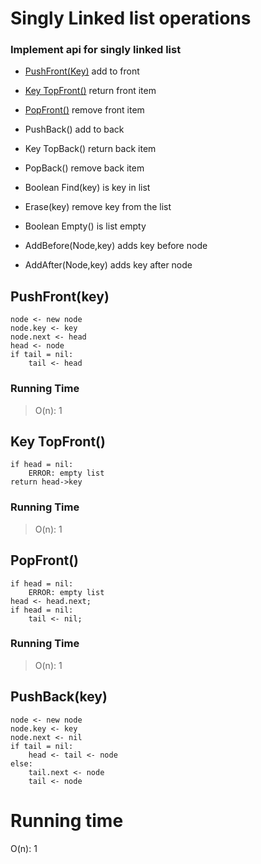 # Singly Linked list  operations

### Implement api for singly linked list 
- [PushFront(Key)](#pushfrontkey)
add to front 

- [Key TopFront()](#key-topfront)
return front item

- [PopFront()](#popfront)
remove front item

- PushBack()
add to  back

- Key TopBack()
return back item

- PopBack()
remove back item

- Boolean Find(key)
is key in list

- Erase(key)
remove key from the list

- Boolean Empty()
is list empty

- AddBefore(Node,key)
adds key before node

- AddAfter(Node,key)
adds key after node


## PushFront(key)
```
node <- new node
node.key <- key
node.next <- head
head <- node
if tail = nil:
	tail <- head
```

### Running Time

> O(n): 1

## Key TopFront()
```
if head = nil:
	ERROR: empty list
return head->key
```

### Running Time
> O(n): 1

## PopFront()
```
if head = nil:
	ERROR: empty list 
head <- head.next;
if head = nil:
	tail <- nil;
```

### Running Time
> O(n): 1

## PushBack(key)
```
node <- new node
node.key <- key
node.next <- nil
if tail = nil:
	head <- tail <- node
else:
	tail.next <- node
	tail <- node
```

# Running time
O(n): 1